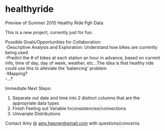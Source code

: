 # healthyride
Preview of Summer 2015 Healthy Ride Pgh Data

This is a new project, currently just for fun.  

Possible Goals/Opportunities for Collaboration:  
-Descriptive Analysis and Exploration: Understand how bikes are currently being used  
-Predict the # of bikes at each station an hour in advance, based on current info, time of day, day of week, weather, etc...The idea is that healthy ride could use this to alleviate the 'balancing' problem  
-Mapping?  
-...?  

Immediate Next Steps:  
1.  Separate out date and time into 2 distinct columns that are the appropriate data types   
2.  Finish Feeling out Variable Inconsistencies/connections
3.  Univariate Distributions

Contact Amy @ amy.hepner@gmail.com with questions/concerns
